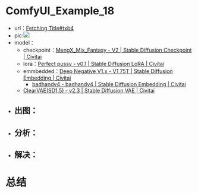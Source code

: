 # ComfyUI_Example_18
- url：[Fetching Title#txb4](https://civitai.com/images/2500154)
- pic:![](https://image.civitai.com/xG1nkqKTMzGDvpLrqFT7WA/0566c98b-d84f-4c28-82ab-33d899833d9e/width=1024/00006-1727106929.jpeg)
- model：
	- checkpoint：[MengX\_Mix\_Fantasy - V2 | Stable Diffusion Checkpoint | Civitai](https://civitai.com/models/145378/mengxmixfantasy?modelVersionId=161716)
	- lora：[Perfect pussy - v0.1 | Stable Diffusion LoRA | Civitai](https://civitai.com/models/10844/perfect-pussy?modelVersionId=61391)
	- emmbedded：[Deep Negative V1.x - V1 75T | Stable Diffusion Embedding | Civitai](https://civitai.com/models/4629/deep-negative-v1x?modelVersionId=5637)
		- [badhandv4 - badhandv4 | Stable Diffusion Embedding | Civitai](https://civitai.com/models/16993/badhandv4?modelVersionId=20068)
	- [ClearVAE(SD1.5) - v2.3 | Stable Diffusion VAE | Civitai](https://civitai.com/models/22354?modelVersionId=88156)
- 出图：
	- 
- 分析：
	- 
- 解决：
	- 
# 总结
